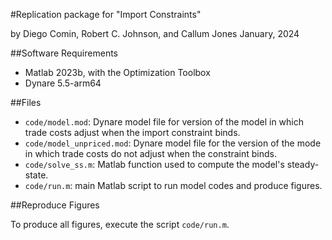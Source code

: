 #Replication package for "Import Constraints"

by Diego Comin, Robert C. Johnson, and Callum Jones
January, 2024

##Software Requirements

- Matlab 2023b, with the Optimization Toolbox
- Dynare 5.5-arm64

##Files

- `code/model.mod`: Dynare model file for version of the model in which trade costs adjust when the import constraint binds.
- `code/model_unpriced.mod`: Dynare model file for the version of the mode in which trade costs do not adjust when the constraint binds.
- `code/solve_ss.m`: Matlab function used to compute the model's steady-state.
- `code/run.m`: main Matlab script to run model codes and produce figures.

##Reproduce Figures

To produce all figures, execute the script `code/run.m`.

